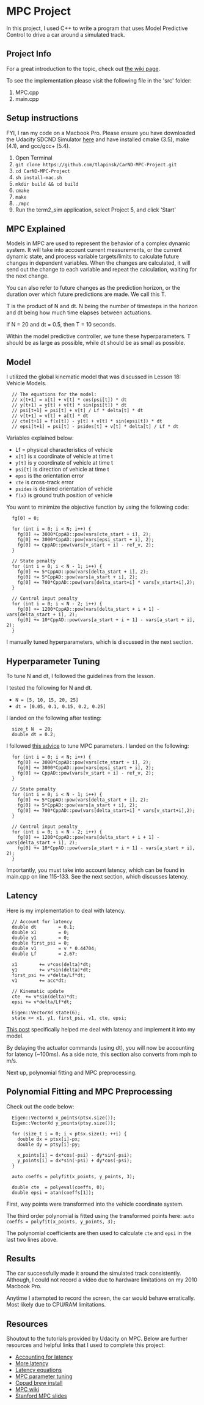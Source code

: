 # MPC Project
In this project, I used C++ to write a program that uses Model Predictive Control to drive a car around a simulated track. 

## Project Info
For a great introduction to the topic, check out [the wiki page](https://en.wikipedia.org/wiki/Model_predictive_control).

To see the implementation please visit the following file in the 'src' folder:

1. MPC.cpp
2. main.cpp

## Setup instructions
FYI, I ran my code on a Macbook Pro. Please ensure you have downloaded the Udacity SDCND Simulator [here](https://github.com/udacity/self-driving-car-sim/releases/) and have installed cmake (3.5), make (4.1), and gcc/gcc+ (5.4).

1. Open Terminal
2. `git clone https://github.com/tlapinsk/CarND-MPC-Project.git`
3. `cd CarND-MPC-Project`
4. `sh install-mac.sh`
5. `mkdir build && cd build`
6. `cmake`
7. `make`
8. `./mpc`
9. Run the term2_sim application, select Project 5, and click 'Start'

## MPC Explained
Models in MPC are used to represent the behavior of a complex dynamic system. It will take into account current measurements, or the current dynamic state, and process variable targets/limits to calculate future changes in dependent variables. When the changes are calculated, it will send out the change to each variable and repeat the calculation, waiting for the next change.

You can also refer to future changes as the prediction horizon, or the duration over which future predictions are made. We call this T.

T is the product of N and dt. N being the number of timesteps in the horizon and dt being how much time elapses between actuations.

If N = 20 and dt = 0.5, then T = 10 seconds.

Within the model predictive controller, we tune these hyperparameters. T should be as large as possible, while dt should be as small as possible.

## Model
I utilized the global kinematic model that was discussed in Lesson 18: Vehicle Models.

```
  // The equations for the model:
  // x[t+1] = x[t] + v[t] * cos(psi[t]) * dt
  // y[t+1] = y[t] + v[t] * sin(psi[t]) * dt
  // psi[t+1] = psi[t] + v[t] / Lf * delta[t] * dt
  // v[t+1] = v[t] + a[t] * dt
  // cte[t+1] = f(x[t]) - y[t] + v[t] * sin(epsi[t]) * dt
  // epsi[t+1] = psi[t] - psides[t] + v[t] * delta[t] / Lf * dt
```

Variables explained below:
- Lf = physical characteristics of vehicle
- `x[t]` is x coordinate of vehicle at time t
- `y[t]` is y coordinate of vehicle at time t
- `psi[t]` is direction of vehicle at time t
- `epsi` is the orientation error
- `cte` is cross-track error
- `psides` is desired orientation of vehicle
- `f(x)` is ground truth position of vehicle

You want to minimize the objective function by using the following code:

```
  fg[0] = 0;

  for (int i = 0; i < N; i++) {
    fg[0] += 3000*CppAD::pow(vars[cte_start + i], 2);
    fg[0] += 3000*CppAD::pow(vars[epsi_start + i], 2);
    fg[0] += CppAD::pow(vars[v_start + i] - ref_v, 2);
  }

  // State penalty
  for (int i = 0; i < N - 1; i++) {
    fg[0] += 5*CppAD::pow(vars[delta_start + i], 2);
    fg[0] += 5*CppAD::pow(vars[a_start + i], 2);
    fg[0] += 700*CppAD::pow(vars[delta_start+i] * vars[v_start+i],2);
  }

  // Control input penalty
  for (int i = 0; i < N - 2; i++) {
    fg[0] += 1200*CppAD::pow(vars[delta_start + i + 1] - vars[delta_start + i], 2);
    fg[0] += 10*CppAD::pow(vars[a_start + i + 1] - vars[a_start + i], 2);
  }
```

I manually tuned hyperparameters, which is discussed in the next section.

## Hyperparameter Tuning
To tune N and dt, I followed the guidelines from the lesson.

I tested the following for N and dt.
- `N = [5, 10, 15, 20, 25]`
- `dt = [0.05, 0.1, 0.15, 0.2, 0.25]`

I landed on the following after testing:
```
  size_t N  = 20;
  double dt = 0.2;
```

I followed [this advice](https://discussions.udacity.com/t/mpc-cost-paramter-tuning-question/354670/2) to tune MPC parameters. I landed on the following:

```
  for (int i = 0; i < N; i++) {
    fg[0] += 3000*CppAD::pow(vars[cte_start + i], 2);
    fg[0] += 3000*CppAD::pow(vars[epsi_start + i], 2);
    fg[0] += CppAD::pow(vars[v_start + i] - ref_v, 2);
  }

  // State penalty
  for (int i = 0; i < N - 1; i++) {
    fg[0] += 5*CppAD::pow(vars[delta_start + i], 2);
    fg[0] += 5*CppAD::pow(vars[a_start + i], 2);
    fg[0] += 700*CppAD::pow(vars[delta_start+i] * vars[v_start+i],2);
  }

  // Control input penalty
  for (int i = 0; i < N - 2; i++) {
    fg[0] += 1200*CppAD::pow(vars[delta_start + i + 1] - vars[delta_start + i], 2);
    fg[0] += 10*CppAD::pow(vars[a_start + i + 1] - vars[a_start + i], 2);
  }
```

Importantly, you must take into account latency, which can be found in main.cpp on line 115-133. See the next section, which discusses latency.

## Latency
Here is my implementation to deal with latency.
```
  // Account for latency
  double dt        = 0.1;
  double x1        = 0;
  double y1        = 0;
  double first_psi = 0;
  double v1        = v * 0.44704;
  double Lf        = 2.67;

  x1        += v*cos(delta)*dt;
  y1        += v*sin(delta)*dt;
  first_psi += v*delta/Lf*dt;
  v1        += acc*dt;

  // Kinematic update
  cte  += v*sin(delta)*dt;
  epsi += v*delta/Lf*dt;

  Eigen::VectorXd state(6);
  state << x1, y1, first_psi, v1, cte, epsi;
```

[This post](https://discussions.udacity.com/t/how-to-incorporate-latency-into-the-model/257391/4) specifically helped me deal with latency and implement it into my model. 

By delaying the actuator commands (using dt), you will now be accounting for latency (~100ms). As a side note, this section also converts from mph to m/s.

Next up, polynomial fitting and MPC preprocessing.

## Polynomial Fitting and MPC Preprocessing
Check out the code below:
```
  Eigen::VectorXd x_points(ptsx.size());
  Eigen::VectorXd y_points(ptsy.size());

  for (size_t i = 0; i < ptsx.size(); ++i) {
    double dx = ptsx[i]-px;
    double dy = ptsy[i]-py;

    x_points[i] = dx*cos(-psi) - dy*sin(-psi);
    y_points[i] = dx*sin(-psi) + dy*cos(-psi);
  }

  auto coeffs = polyfit(x_points, y_points, 3);

  double cte  = polyeval(coeffs, 0);
  double epsi = atan(coeffs[1]);
```

First, way points were transformed into the vehicle coordinate system. 

The third order polynomial is fitted using the transformed points here:
`auto coeffs = polyfit(x_points, y_points, 3);`

The polynomial coefficients are then used to calculate `cte` and `epsi` in the last two lines above.

## Results
The car successfully made it around the simulated track consistently. Although, I could not record a video due to hardware limitations on my 2010 Macbook Pro.

Anytime I attempted to record the screen, the car would behave erratically. Most likely due to CPU/RAM limitations.

## Resources
Shoutout to the tutorials provided by Udacity on MPC. Below are further resources and helpful links that I used to complete this project:

- [Accounting for latency](https://discussions.udacity.com/t/how-to-take-into-account-latency-of-the-system/248671/2)
- [More latency](https://discussions.udacity.com/t/calibration-for-the-acceleration-and-steering-angle-for-latency-consideration/276413)
- [Latency equations](https://discussions.udacity.com/t/how-to-incorporate-latency-into-the-model/257391/4)
- [MPC parameter tuning](https://discussions.udacity.com/t/mpc-cost-paramter-tuning-question/354670/2)
- [Cppad brew install](https://discussions.udacity.com/t/cppad-will-not-install-mac/258710/3)
- [MPC wiki](https://en.wikipedia.org/wiki/Model_predictive_control)
- [Stanford MPC slides](https://stanford.edu/class/ee364b/lectures/mpc_slides.pdf)